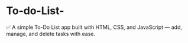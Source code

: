 # To-do-List-
✅ A simple To-Do List app built with HTML, CSS, and JavaScript — add, manage, and delete tasks with ease.
